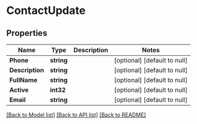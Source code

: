 # ContactUpdate

## Properties
Name | Type | Description | Notes
------------ | ------------- | ------------- | -------------
**Phone** | **string** |  | [optional] [default to null]
**Description** | **string** |  | [optional] [default to null]
**FullName** | **string** |  | [optional] [default to null]
**Active** | **int32** |  | [optional] [default to null]
**Email** | **string** |  | [optional] [default to null]

[[Back to Model list]](../README.md#documentation-for-models) [[Back to API list]](../README.md#documentation-for-api-endpoints) [[Back to README]](../README.md)


